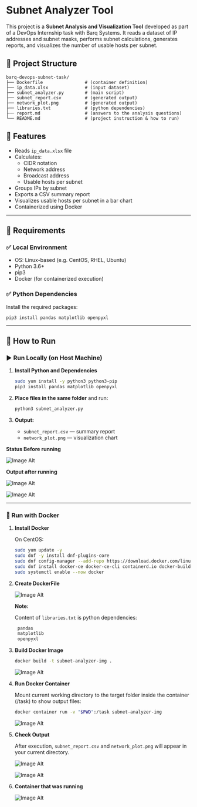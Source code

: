# Subnet Analyzer Tool

This project is a **Subnet Analysis and Visualization Tool** developed as part of a DevOps Internship task with Barq Systems. It reads a dataset of IP addresses and subnet masks, performs subnet calculations, generates reports, and visualizes the number of usable hosts per subnet.

## 📁 Project Structure

```
barq-devops-subnet-task/
├── Dockerfile                # (container definition)
├── ip_data.xlsx              # (input dataset)
├── subnet_analyzer.py        # (main script)
├── subnet_report.csv         # (generated output)
├── network_plot.png          # (generated output)
├── libraries.txt             # (python dependencies)
├── report.md                 # (answers to the analysis questions)
└── README.md                 # (project instruction & how to run)
```

## 📌 Features

- Reads `ip_data.xlsx` file
- Calculates:
  - CIDR notation
  - Network address
  - Broadcast address
  - Usable hosts per subnet
- Groups IPs by subnet
- Exports a CSV summary report
- Visualizes usable hosts per subnet in a bar chart
- Containerized using Docker

---

## 🔧 Requirements

### ✅ Local Environment

- OS: Linux-based (e.g. CentOS, RHEL, Ubuntu)
- Python 3.6+
- pip3
- Docker (for containerized execution)

### ✅ Python Dependencies

Install the required packages:

```
pip3 install pandas matplotlib openpyxl
```



---

## 🚀 How to Run

### ▶️ Run Locally (on Host Machine)

1. **Install Python and Dependencies**
    ```bash
    sudo yum install -y python3 python3-pip
    pip3 install pandas matplotlib openpyxl
    ```

2. **Place files in the same folder** and run:
    ```bash
    python3 subnet_analyzer.py
    ```

3. **Output:**
    - `subnet_report.csv` — summary report
    - `network_plot.png` — visualization chart

**Status Before running**

![Image Alt](https://github.com/basselsherif/barq-devops-subnet-task/blob/master/images/Screenshot%20(751).png?raw=true)

**Output after running**

![Image Alt](https://github.com/basselsherif/barq-devops-subnet-task/blob/master/images/Screenshot%20(752).png?raw=true)

![Image Alt](https://github.com/basselsherif/barq-devops-subnet-task/blob/master/images/Screenshot%20(753).png?raw=true)


---

### 🐳 Run with Docker

1. **Install Docker**

    On CentOS:
    ```bash
    sudo yum update -y
    sudo dnf -y install dnf-plugins-core
    sudo dnf config-manager --add-repo https://download.docker.com/linux/centos/docker-ce.repo
    sudo dnf install docker-ce docker-ce-cli containerd.io docker-buildx-plugin docker-compose-plugin -y
    sudo systemctl enable --now docker
    ```

2. **Create DockerFile**

    ![Image Alt](https://github.com/basselsherif/barq-devops-subnet-task/blob/master/images/Screenshot%20(757).png?raw=true)

   **Note:** 

   Content of `libraries.txt` is python dependencies:

   ```bash
    pandas
    matplotlib
    openpyxl
   ```

3. **Build Docker Image**

    ```bash
    docker build -t subnet-analyzer-img .
    ```
    ![Image Alt](https://github.com/basselsherif/barq-devops-subnet-task/blob/master/images/Screenshot%20(758).png?raw=true)

4. **Run Docker Container**

    Mount current working directory to the target folder inside the container (/task) to show output files:

    ```bash
    docker container run -v "$PWD":/task subnet-analyzer-img
    ```
    
    ![Image Alt](https://github.com/basselsherif/barq-devops-subnet-task/blob/master/images/Screenshot%20(759).png?raw=true)

4. **Check Output**

    After execution, `subnet_report.csv` and `network_plot.png` will appear in your current directory.

    ![Image Alt](https://github.com/basselsherif/barq-devops-subnet-task/blob/master/images/Screenshot%20(760).png?raw=true)

    ![Image Alt](https://github.com/basselsherif/barq-devops-subnet-task/blob/master/images/Screenshot%20(761).png?raw=true)

5. **Container that was running**

    ![Image Alt](https://github.com/basselsherif/barq-devops-subnet-task/blob/master/images/Screenshot%20(762).png?raw=true)







